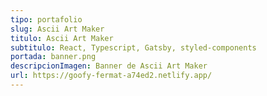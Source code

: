 ```yaml
---
tipo: portafolio
slug: Ascii Art Maker
titulo: Ascii Art Maker
subtitulo: React, Typescript, Gatsby, styled-components
portada: banner.png
descripcionImagen: Banner de Ascii Art Maker
url: https://goofy-fermat-a74ed2.netlify.app/
---
```

